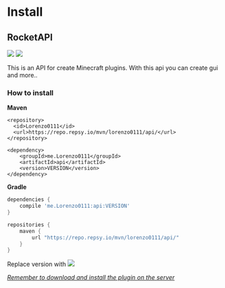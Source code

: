 # Install

## RocketAPI

[![](https://img.shields.io/github/v/release/Lorenzo0111/RocketAPI)](https://github.com/Lorenzo0111/RocketAPI/releases/latest) [![](https://img.shields.io/github/issues/Lorenzo0111/RocketAPI)](https://github.com/Lorenzo0111/RocketAPI/issues)

This is an API for create Minecraft plugins. With this api you can create gui and more..

### How to install

**Maven**

```markup
<repository>
  <id>Lorenzo0111</id>
  <url>https://repo.repsy.io/mvn/lorenzo0111/api/</url>
</repository>
```

```markup
<dependency>
    <groupId>me.Lorenzo0111</groupId>
    <artifactId>api</artifactId>
    <version>VERSION</version>
</dependency>
```

**Gradle**

```groovy
dependencies {
    compile 'me.Lorenzo0111:api:VERSION'
}

repositories {
    maven {
        url "https://repo.repsy.io/mvn/lorenzo0111/api/"
    }
}
```

Replace version with ![](https://img.shields.io/github/v/release/Lorenzo0111/RocketAPI)

[_Remember to download and install the plugin on the server_](https://github.com/Lorenzo0111/LorenzoAPI/releases/latest)

